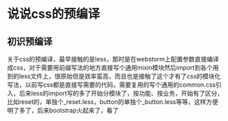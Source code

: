 # 说说css的预编译

## 初识预编译
关于css的预编译，最早接触的是less，那时是在webstorm上配置参数直接编译成css，对于需要用前缀写法的地方直接写个通用mixin模块然后import到各个用到的less文件上，很原始但是效率蛮高，而且也是接触了这个才有了css的模块化写法，以前写css都是直接写需要的代码，需要复用的写个通用的common.css引入，后来less的import写的多了开始分模块了，按功能、按业务，开始有了区分，比如reset的，单独个_reset.less，button的单独个_button.less等等，这样方便明了多了，后来bootstrap火起来了，看了

